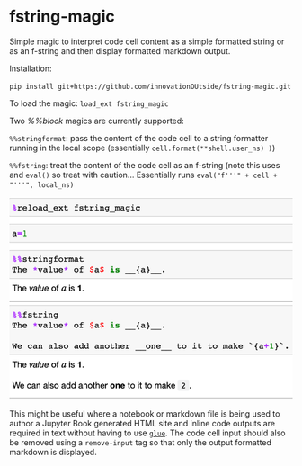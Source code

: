 # fstring-magic
Simple magic to interpret code cell content as a simple formatted string or as an f-string and then display formatted markdown output.

Installation:

`pip install git+https://github.com/innovationOUtside/fstring-magic.git`

To load the magic: `load_ext fstring_magic`

Two *%%block* magics are currently supported:

`%%stringformat`: pass the content of the code cell to a string formatter running in the local scope (essentially `cell.format(**shell.user_ns) )`)

`%%fstring`: treat the content of the code cell as an f-string (note this uses and `eval()` so treat with caution... Essentially runs `eval("f'''" + cell + "'''", local_ns)` 



![image](images/fstring_magic.png)

This might be useful where a notebook or markdown file is being used to author a Jupyter Book generated HTML site and inline code outputs are required in text without having to use [`glue`](https://jupyterbook.org/content/executable/output-insert.html). The code cell input should also be removed using a `remove-input` tag so that only the output formatted markdown is displayed. 
